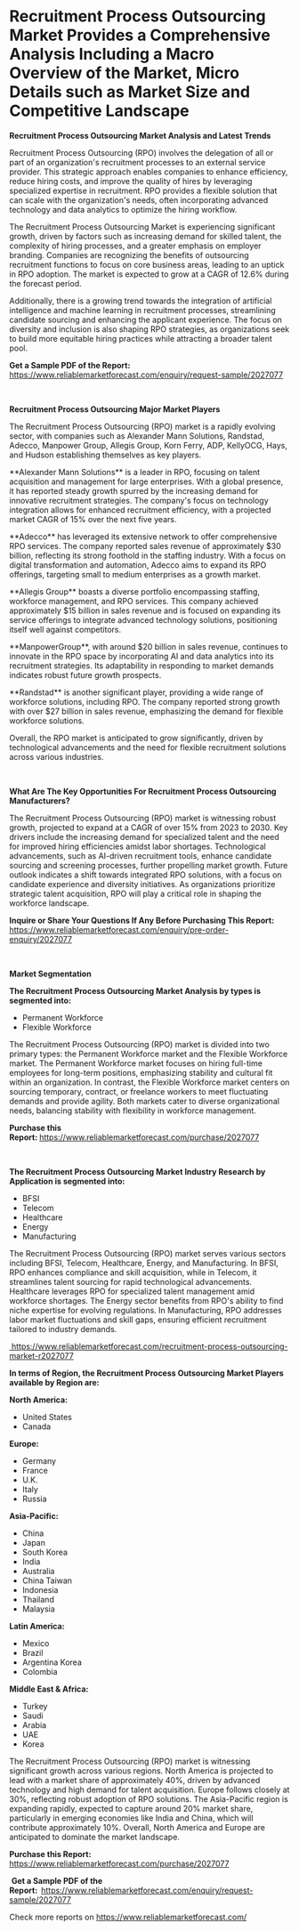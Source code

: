 <p><h1>Recruitment Process Outsourcing Market Provides a Comprehensive Analysis Including a Macro Overview of the Market, Micro Details such as Market Size and Competitive Landscape</h1></p><p><strong>Recruitment Process Outsourcing Market Analysis and Latest Trends</strong></p>
<p><p>Recruitment Process Outsourcing (RPO) involves the delegation of all or part of an organization's recruitment processes to an external service provider. This strategic approach enables companies to enhance efficiency, reduce hiring costs, and improve the quality of hires by leveraging specialized expertise in recruitment. RPO provides a flexible solution that can scale with the organization's needs, often incorporating advanced technology and data analytics to optimize the hiring workflow.</p><p>The Recruitment Process Outsourcing Market is experiencing significant growth, driven by factors such as increasing demand for skilled talent, the complexity of hiring processes, and a greater emphasis on employer branding. Companies are recognizing the benefits of outsourcing recruitment functions to focus on core business areas, leading to an uptick in RPO adoption. The market is expected to grow at a CAGR of 12.6% during the forecast period. </p><p>Additionally, there is a growing trend towards the integration of artificial intelligence and machine learning in recruitment processes, streamlining candidate sourcing and enhancing the applicant experience. The focus on diversity and inclusion is also shaping RPO strategies, as organizations seek to build more equitable hiring practices while attracting a broader talent pool.</p></p>
<p><strong>Get a Sample PDF of the Report:&nbsp;</strong> <a href="https://www.reliablemarketforecast.com/enquiry/request-sample/2027077?utm_campaign=1167&utm_medium=2&utm_source=Github&utm_content=ia&utm_term=11032025&utm_id=recruitment-process-outsourcing">https://www.reliablemarketforecast.com/enquiry/request-sample/2027077</a></p>
<p>&nbsp;</p>
<p><strong>Recruitment Process Outsourcing Major Market Players</strong></p>
<p><p>The Recruitment Process Outsourcing (RPO) market is a rapidly evolving sector, with companies such as Alexander Mann Solutions, Randstad, Adecco, Manpower Group, Allegis Group, Korn Ferry, ADP, KellyOCG, Hays, and Hudson establishing themselves as key players.</p><p>**Alexander Mann Solutions** is a leader in RPO, focusing on talent acquisition and management for large enterprises. With a global presence, it has reported steady growth spurred by the increasing demand for innovative recruitment strategies. The company's focus on technology integration allows for enhanced recruitment efficiency, with a projected market CAGR of 15% over the next five years.</p><p>**Adecco** has leveraged its extensive network to offer comprehensive RPO services. The company reported sales revenue of approximately $30 billion, reflecting its strong foothold in the staffing industry. With a focus on digital transformation and automation, Adecco aims to expand its RPO offerings, targeting small to medium enterprises as a growth market.</p><p>**Allegis Group** boasts a diverse portfolio encompassing staffing, workforce management, and RPO services. This company achieved approximately $15 billion in sales revenue and is focused on expanding its service offerings to integrate advanced technology solutions, positioning itself well against competitors.</p><p>**ManpowerGroup**, with around $20 billion in sales revenue, continues to innovate in the RPO space by incorporating AI and data analytics into its recruitment strategies. Its adaptability in responding to market demands indicates robust future growth prospects.</p><p>**Randstad** is another significant player, providing a wide range of workforce solutions, including RPO. The company reported strong growth with over $27 billion in sales revenue, emphasizing the demand for flexible workforce solutions.</p><p>Overall, the RPO market is anticipated to grow significantly, driven by technological advancements and the need for flexible recruitment solutions across various industries.</p></p>
<p>&nbsp;</p>
<p><strong>What Are The Key Opportunities For Recruitment Process Outsourcing Manufacturers?</strong></p>
<p><p>The Recruitment Process Outsourcing (RPO) market is witnessing robust growth, projected to expand at a CAGR of over 15% from 2023 to 2030. Key drivers include the increasing demand for specialized talent and the need for improved hiring efficiencies amidst labor shortages. Technological advancements, such as AI-driven recruitment tools, enhance candidate sourcing and screening processes, further propelling market growth. Future outlook indicates a shift towards integrated RPO solutions, with a focus on candidate experience and diversity initiatives. As organizations prioritize strategic talent acquisition, RPO will play a critical role in shaping the workforce landscape.</p></p>
<p><strong>Inquire or Share Your Questions If Any Before Purchasing This Report:</strong> <a href="https://www.reliablemarketforecast.com/enquiry/pre-order-enquiry/2027077?utm_campaign=1167&utm_medium=2&utm_source=Github&utm_content=ia&utm_term=11032025&utm_id=recruitment-process-outsourcing">https://www.reliablemarketforecast.com/enquiry/pre-order-enquiry/2027077</a></p>
<p>&nbsp;</p>
<p><strong>Market Segmentation</strong></p>
<p><strong>The Recruitment Process Outsourcing Market Analysis by types is segmented into:</strong></p>
<p><ul><li>Permanent Workforce</li><li>Flexible Workforce</li></ul></p>
<p><p>The Recruitment Process Outsourcing (RPO) market is divided into two primary types: the Permanent Workforce market and the Flexible Workforce market. The Permanent Workforce market focuses on hiring full-time employees for long-term positions, emphasizing stability and cultural fit within an organization. In contrast, the Flexible Workforce market centers on sourcing temporary, contract, or freelance workers to meet fluctuating demands and provide agility. Both markets cater to diverse organizational needs, balancing stability with flexibility in workforce management.</p></p>
<p><strong>Purchase this Report:&nbsp;</strong><a href="https://www.reliablemarketforecast.com/purchase/2027077?utm_campaign=1167&utm_medium=2&utm_source=Github&utm_content=ia&utm_term=11032025&utm_id=recruitment-process-outsourcing">https://www.reliablemarketforecast.com/purchase/2027077</a></p>
<p>&nbsp;</p>
<p><strong>The Recruitment Process Outsourcing Market Industry Research by Application is segmented into:</strong></p>
<p><ul><li>BFSI</li><li>Telecom</li><li>Healthcare</li><li>Energy</li><li>Manufacturing</li></ul></p>
<p><p>The Recruitment Process Outsourcing (RPO) market serves various sectors including BFSI, Telecom, Healthcare, Energy, and Manufacturing. In BFSI, RPO enhances compliance and skill acquisition, while in Telecom, it streamlines talent sourcing for rapid technological advancements. Healthcare leverages RPO for specialized talent management amid workforce shortages. The Energy sector benefits from RPO's ability to find niche expertise for evolving regulations. In Manufacturing, RPO addresses labor market fluctuations and skill gaps, ensuring efficient recruitment tailored to industry demands.</p></p>
<p><a href="https://www.reliablemarketforecast.com/recruitment-process-outsourcing-market-r2027077?utm_campaign=1167&utm_medium=2&utm_source=Github&utm_content=ia&utm_term=11032025&utm_id=recruitment-process-outsourcing">&nbsp;https://www.reliablemarketforecast.com/recruitment-process-outsourcing-market-r2027077</a></p>
<p><strong>In terms of Region, the Recruitment Process Outsourcing Market Players available by Region are:</strong></p>
<p>
    <p> <strong> North America: </strong>
        <ul>
            <li>United States</li>
            <li>Canada</li>
        </ul>
        </p> 
    <p> <strong> Europe: </strong>
        <ul>
            <li>Germany</li>
            <li>France</li>
            <li>U.K.</li>
            <li>Italy</li>
            <li>Russia</li>
        </ul>
        </p> 
    <p> <strong> Asia-Pacific: </strong>
        <ul>
            <li>China</li>
            <li>Japan</li>
            <li>South Korea</li>
            <li>India</li>
            <li>Australia</li>
            <li>China Taiwan</li>
            <li>Indonesia</li>
            <li>Thailand</li>
            <li>Malaysia</li>
        </ul>
        </p> 
    <p> <strong> Latin America: </strong>
        <ul>
            <li>Mexico</li>
            <li>Brazil</li>
            <li>Argentina Korea</li>
            <li>Colombia</li>
        </ul>
        </p> 
    <p> <strong> Middle East & Africa: </strong>
        <ul>
            <li>Turkey</li>
            <li>Saudi</li>
            <li>Arabia</li>
            <li>UAE</li>
            <li>Korea</li>
        </ul>
    </p>
    </p>
<p><p>The Recruitment Process Outsourcing (RPO) market is witnessing significant growth across various regions. North America is projected to lead with a market share of approximately 40%, driven by advanced technology and high demand for talent acquisition. Europe follows closely at 30%, reflecting robust adoption of RPO solutions. The Asia-Pacific region is expanding rapidly, expected to capture around 20% market share, particularly in emerging economies like India and China, which will contribute approximately 10%. Overall, North America and Europe are anticipated to dominate the market landscape.</p></p>
<p><strong>Purchase this Report: </strong><a href="https://www.reliablemarketforecast.com/purchase/2027077?utm_campaign=1167&utm_medium=2&utm_source=Github&utm_content=ia&utm_term=11032025&utm_id=recruitment-process-outsourcing">https://www.reliablemarketforecast.com/purchase/2027077</a></p>
<p>&nbsp;<strong>Get a Sample PDF of the Report:&nbsp;&nbsp;</strong><a href="https://www.reliablemarketforecast.com/enquiry/request-sample/2027077?utm_campaign=1167&utm_medium=2&utm_source=Github&utm_content=ia&utm_term=11032025&utm_id=recruitment-process-outsourcing">https://www.reliablemarketforecast.com/enquiry/request-sample/2027077</a></p>
<p><strong></strong></p>
<p>Check more reports on <a href="https://www.reliablemarketforecast.com/?utm_campaign=1167&utm_medium=2&utm_source=Github&utm_content=ia&utm_term=11032025&utm_id=recruitment-process-outsourcing">https://www.reliablemarketforecast.com/</a></p>